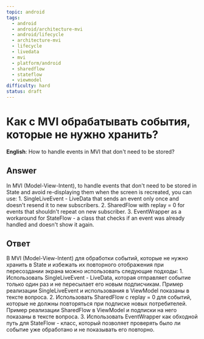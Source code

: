 ```yaml
---
topic: android
tags:
  - android
  - android/architecture-mvi
  - android/lifecycle
  - architecture-mvi
  - lifecycle
  - livedata
  - mvi
  - platform/android
  - sharedflow
  - stateflow
  - viewmodel
difficulty: hard
status: draft
---
```


# Как с MVI обрабатывать события, которые не нужно хранить?

**English**: How to handle events in MVI that don't need to be stored?

## Answer

In MVI (Model-View-Intent), to handle events that don't need to be stored in State and avoid re-displaying them when the screen is recreated, you can use: 1. SingleLiveEvent - LiveData that sends an event only once and doesn't resend it to new subscribers. 2. SharedFlow with replay = 0 for events that shouldn't repeat on new subscriber. 3. EventWrapper as a workaround for StateFlow - a class that checks if an event was already handled and doesn't show it again.

## Ответ

В MVI (Model-View-Intent) для обработки событий, которые не нужно хранить в State и избежать их повторного отображения при пересоздании экрана можно использовать следующие подходы: 1. Использовать SingleLiveEvent - LiveData, которая отправляет событие только один раз и не пересылает его новым подписчикам. Пример реализации SingleLiveEvent и использования в ViewModel показаны в тексте вопроса. 2. Использовать SharedFlow с replay = 0 для событий, которые не должны повторяться при подписке новых потребителей. Пример реализации SharedFlow в ViewModel и подписки на него показаны в тексте вопроса. 3. Использовать EventWrapper как обходной путь для StateFlow - класс, который позволяет проверять было ли событие уже обработано и не показывать его повторно.

